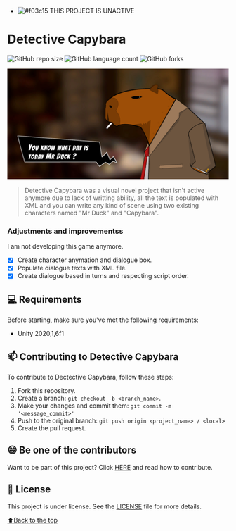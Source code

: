 - ![#f03c15](https://via.placeholder.com/15/f03c15/000000?text=+) THIS PROJECT IS UNACTIVE

# Detective Capybara
<!---Esses são exemplos. Veja https://shields.io para outras pessoas ou para personalizar este conjunto de escudos. Você pode querer incluir dependências, status do projeto e informações de licença aqui--->


![GitHub repo size](https://img.shields.io/github/repo-size/iuricode/README-template?style=for-the-badge)
![GitHub language count](https://img.shields.io/github/languages/count/iuricode/README-template?style=for-the-badge)
![GitHub forks](https://img.shields.io/github/forks/iuricode/README-template?style=for-the-badge)

<img src="sc_1_capy.png" alt="exemplo imagem">

> Detective Capybara was a visual novel project that isn't active anymore due to lack of writting ability, all the text is populated with XML and you can write any kind of scene using two existing characters named "Mr Duck" and "Capybara".
> 
### Adjustments and improvementss

I am not developing this game anymore.

- [x] Create character anymation and dialogue box.
- [x] Populate dialogue texts with XML file.
- [x] Create dialogue based in turns and respecting script order.

## 💻 Requirements

Before starting, make sure you've met the following requirements:
* Unity 2020,1,6f1


## 📫 Contributing to Detective Capybara

To contribute to Dectective Capybara, follow these steps:

1. Fork this repository.
2. Create a branch: `git checkout -b <branch_name>`.
3. Make your changes and commit them: `git commit -m '<message_commit>'`
4. Push to the original branch: `git push origin <project_name> / <local>`
5. Create the pull request.



## 😄 Be one of the contributors<br>

Want to be part of this project? Click [HERE](CONTRIBUTING.md) and read how to contribute.

## 📝 License

This project is under license. See the [LICENSE](CC-BY-4.0.md) file for more details.

[⬆Back to the top](#DetectiveCapybara)<br>
